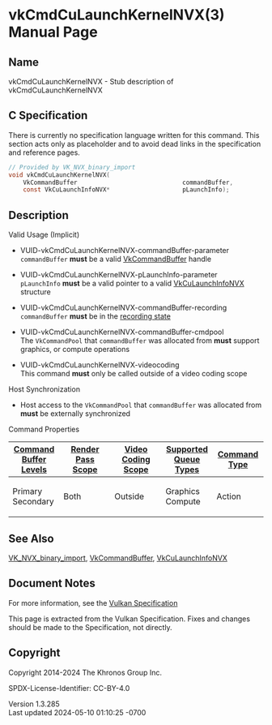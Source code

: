 # vkCmdCuLaunchKernelNVX(3) Manual Page

## Name

vkCmdCuLaunchKernelNVX - Stub description of vkCmdCuLaunchKernelNVX



## <a href="#_c_specification" class="anchor"></a>C Specification

There is currently no specification language written for this command.
This section acts only as placeholder and to avoid dead links in the
specification and reference pages.

``` c
// Provided by VK_NVX_binary_import
void vkCmdCuLaunchKernelNVX(
    VkCommandBuffer                             commandBuffer,
    const VkCuLaunchInfoNVX*                    pLaunchInfo);
```

## <a href="#_description" class="anchor"></a>Description

Valid Usage (Implicit)

- <a href="#VUID-vkCmdCuLaunchKernelNVX-commandBuffer-parameter"
  id="VUID-vkCmdCuLaunchKernelNVX-commandBuffer-parameter"></a>
  VUID-vkCmdCuLaunchKernelNVX-commandBuffer-parameter  
  `commandBuffer` **must** be a valid
  [VkCommandBuffer](https://registry.khronos.org/vulkan/specs/1.3-extensions/man/html/VkCommandBuffer.html) handle

- <a href="#VUID-vkCmdCuLaunchKernelNVX-pLaunchInfo-parameter"
  id="VUID-vkCmdCuLaunchKernelNVX-pLaunchInfo-parameter"></a>
  VUID-vkCmdCuLaunchKernelNVX-pLaunchInfo-parameter  
  `pLaunchInfo` **must** be a valid pointer to a valid
  [VkCuLaunchInfoNVX](https://registry.khronos.org/vulkan/specs/1.3-extensions/man/html/VkCuLaunchInfoNVX.html) structure

- <a href="#VUID-vkCmdCuLaunchKernelNVX-commandBuffer-recording"
  id="VUID-vkCmdCuLaunchKernelNVX-commandBuffer-recording"></a>
  VUID-vkCmdCuLaunchKernelNVX-commandBuffer-recording  
  `commandBuffer` **must** be in the [recording
  state](#commandbuffers-lifecycle)

- <a href="#VUID-vkCmdCuLaunchKernelNVX-commandBuffer-cmdpool"
  id="VUID-vkCmdCuLaunchKernelNVX-commandBuffer-cmdpool"></a>
  VUID-vkCmdCuLaunchKernelNVX-commandBuffer-cmdpool  
  The `VkCommandPool` that `commandBuffer` was allocated from **must**
  support graphics, or compute operations

- <a href="#VUID-vkCmdCuLaunchKernelNVX-videocoding"
  id="VUID-vkCmdCuLaunchKernelNVX-videocoding"></a>
  VUID-vkCmdCuLaunchKernelNVX-videocoding  
  This command **must** only be called outside of a video coding scope

Host Synchronization

- Host access to the `VkCommandPool` that `commandBuffer` was allocated
  from **must** be externally synchronized

Command Properties

<table class="tableblock frame-all grid-all stretch">
<colgroup>
<col style="width: 20%" />
<col style="width: 20%" />
<col style="width: 20%" />
<col style="width: 20%" />
<col style="width: 20%" />
</colgroup>
<thead>
<tr class="header">
<th class="tableblock halign-left valign-top"><a
href="#VkCommandBufferLevel">Command Buffer Levels</a></th>
<th class="tableblock halign-left valign-top"><a
href="#vkCmdBeginRenderPass">Render Pass Scope</a></th>
<th class="tableblock halign-left valign-top"><a
href="#vkCmdBeginVideoCodingKHR">Video Coding Scope</a></th>
<th class="tableblock halign-left valign-top"><a
href="#VkQueueFlagBits">Supported Queue Types</a></th>
<th class="tableblock halign-left valign-top"><a
href="#fundamentals-queueoperation-command-types">Command Type</a></th>
</tr>
</thead>
<tbody>
<tr class="odd">
<td class="tableblock halign-left valign-top"><p>Primary<br />
Secondary</p></td>
<td class="tableblock halign-left valign-top"><p>Both</p></td>
<td class="tableblock halign-left valign-top"><p>Outside</p></td>
<td class="tableblock halign-left valign-top"><p>Graphics<br />
Compute</p></td>
<td class="tableblock halign-left valign-top"><p>Action</p></td>
</tr>
</tbody>
</table>

## <a href="#_see_also" class="anchor"></a>See Also

[VK_NVX_binary_import](https://registry.khronos.org/vulkan/specs/1.3-extensions/man/html/VK_NVX_binary_import.html),
[VkCommandBuffer](https://registry.khronos.org/vulkan/specs/1.3-extensions/man/html/VkCommandBuffer.html),
[VkCuLaunchInfoNVX](https://registry.khronos.org/vulkan/specs/1.3-extensions/man/html/VkCuLaunchInfoNVX.html)

## <a href="#_document_notes" class="anchor"></a>Document Notes

For more information, see the <a
href="https://registry.khronos.org/vulkan/specs/1.3-extensions/html/vkspec.html#vkCmdCuLaunchKernelNVX"
target="_blank" rel="noopener">Vulkan Specification</a>

This page is extracted from the Vulkan Specification. Fixes and changes
should be made to the Specification, not directly.

## <a href="#_copyright" class="anchor"></a>Copyright

Copyright 2014-2024 The Khronos Group Inc.

SPDX-License-Identifier: CC-BY-4.0

Version 1.3.285  
Last updated 2024-05-10 01:10:25 -0700
